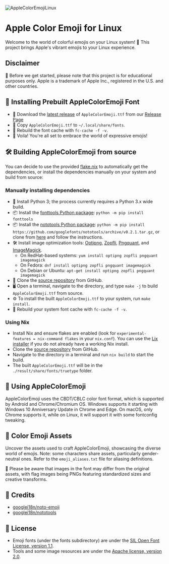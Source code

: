 ![AppleColorEmojiLinux](https://repository-images.githubusercontent.com/158348890/44a361ad-d9f3-4b7b-8b57-fd3198ec9952)

# Apple Color Emoji for Linux

Welcome to the world of colorful emojis on your Linux system! 🌈 This project brings Apple's vibrant emojis to your Linux experience.

## Disclaimer

🚨 Before we get started, please note that this project is for educational purposes only. Apple is a trademark of Apple Inc., registered in the U.S. and other countries.

## 🚀 Installing Prebuilt AppleColorEmoji Font

- 🔗 Download the [latest release](https://github.com/samuelngs/apple-emoji-linux/releases/latest/download/AppleColorEmoji.ttf) of `AppleColorEmoji.ttf` from our [Release Page](https://github.com/samuelngs/apple-emoji-linux/releases)
- 📁 Copy `AppleColorEmoji.ttf` to `~/.local/share/fonts`.
- 🔄 Rebuild the font cache with `fc-cache -f -v`.
- 🎉 Voila! You're all set to embrace the world of expressive emojis!

## 🛠 Building AppleColorEmoji from source

You can decide to use the provided [flake.nix](./flake.nix) to automatically get the dependencies, or install the dependencies manually on your system and build from source:

### Manually installing dependencies

- 🐍 Install Python 3; the process currently requires a Python 3.x wide build.
- 📦 Install the [fonttools Python package](https://github.com/fonttools/fonttools): `python -m pip install fonttools`
- 📦 Install the [nototools Python package](https://github.com/googlei18n/nototools): `python -m pip install https://github.com/googlefonts/nototools/archive/v0.2.1.tar.gz`, or clone from [here](https://github.com/googlei18n/nototools) and follow the instructions.
- 🛠 Install image optimization tools: [Optipng](http://optipng.sourceforge.net/), [Zopfli](https://github.com/google/zopfli), [Pngquant](https://pngquant.org/), and [ImageMagick](https://www.imagemagick.org/).
  - On RedHat-based systems: `yum install optipng zopfli pngquant imagemagick`
  - On Fedora: `dnf install optipng zopfli pngquant imagemagick`
  - On Debian or Ubuntu: `apt-get install optipng zopfli pngquant imagemagick`
- 🔄 Clone the [source repository](https://github.com/samuelngs/apple-emoji-linux) from GitHub.
- 🖥 Open a terminal, navigate to the directory, and type `make -j` to build `AppleColorEmoji.ttf` from source.
- ⚙️ To install the built `AppleColorEmoji.ttf` to your system, run `make install`.
- 🔄 Rebuild your system font cache with `fc-cache -f -v`.

### Using Nix

- Install Nix and ensure flakes are enabled (look for `experimental-features = nix-command flakes` in your `nix.conf`). You can use the [Lix installer](https://lix.systems/install/) if you do not already have a working Nix install.
- Clone the [source repository](https://github.com/samuelngs/apple-emoji-linux) from GitHub.
- Navigate to the directory in a terminal and run `nix build` to start the build.
- The built `AppleColorEmoji.ttf` will be in the `./result/share/fonts/truetype` folder.

## 🌟 Using AppleColorEmoji

AppleColorEmoji uses the CBDT/CBLC color font format, which is supported by Android and Chrome/Chromium OS. Windows supports it starting with Windows 10 Anniversary Update in Chrome and Edge. On macOS, only Chrome supports it, while on Linux, it will support it with some fontconfig tweaking.

## 🎨 Color Emoji Assets

Uncover the assets used to craft AppleColorEmoji, showcasing the diverse world of emojis. Note: some characters share assets, particularly gender-neutral ones. Refer to the `emoji_aliases.txt` file for aliasing definitions.

🚨 Please be aware that images in the font may differ from the original assets, with flag images being PNGs featuring standardized sizes and creative transforms.

## 🙌 Credits

- [googlei18n/noto-emoji](https://github.com/googlei18n/noto-emoji)
- [googlei18n/nototools](https://github.com/googlei18n/nototools)

## 📜 License

- Emoji fonts (under the fonts subdirectory) are under the [SIL Open Font License, version 1.1](fonts/LICENSE).
- Tools and some image resources are under the [Apache license, version 2.0](./LICENSE).
